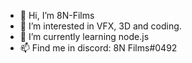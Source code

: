 - 👋 Hi, I’m 8N-Films
- 👀 I’m interested in VFX, 3D and coding.
- 🌱 I’m currently learning node.js
- 📫 Find me in discord: 8N Films#0492

<!---
8N-Films/8N-Films is a ✨ special ✨ repository because its `README.md` (this file) appears on your GitHub profile.
You can click the Preview link to take a look at your changes.
--->
